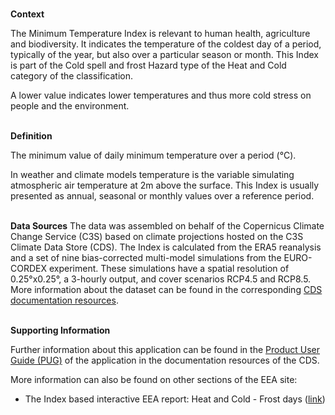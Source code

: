 <br />**Context**

The Minimum Temperature Index is relevant to human health, agriculture and biodiversity. It indicates the temperature of the coldest day of a period, typically of the year, but also over a particular season or month. This Index is part of the Cold spell and frost Hazard type of the Heat and Cold category of the classification.

A lower value indicates lower temperatures and thus more cold stress on people and the environment.

<br />**Definition**

The minimum value of daily minimum temperature over a period (°C).

In weather and climate models temperature is the variable simulating atmospheric air temperature at 2m above the surface. This Index is usually presented as annual, seasonal or monthly values over a reference period.

<br />**Data Sources**
The data was assembled on behalf of the Copernicus Climate Change Service (C3S) based on climate projections hosted on the C3S Climate Data Store (CDS). The Index is calculated from the ERA5 reanalysis and a set of nine bias-corrected multi-model simulations from the EURO-CORDEX experiment. These simulations have a spatial resolution of 0.25°x0.25°, a 3-hourly output, and cover scenarios RCP4.5 and RCP8.5. More information about the dataset can be found in the corresponding [CDS documentation resources](https://cds.climate.copernicus.eu/cdsapp#!/dataset/sis-energy-derived-projections).

<br />**Supporting Information**

Further information about this application can be found in the [Product User Guide (PUG)](https://datastore.copernicus-climate.eu/documents/ecde/L2-ecde-app-minimum-temperature-v1.0.pdf) of the application in the documentation resources of the CDS.

More information can also be found on other sections of the EEA site:

- The Index based interactive EEA report: Heat and Cold - Frost days ([link](https://www.eea.europa.eu/publications/europes-changing-climate-hazards-1/heat-and-cold/frost-days))
